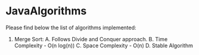 # JavaAlgorithms

Please find below the list of algorithms implemented:
1. Merge Sort:
   A. Follows Divide and Conquer approach.
   B. Time Complexity - O(n log(n))
   C. Space Complexity - O(n)
   D. Stable Algorithm 

